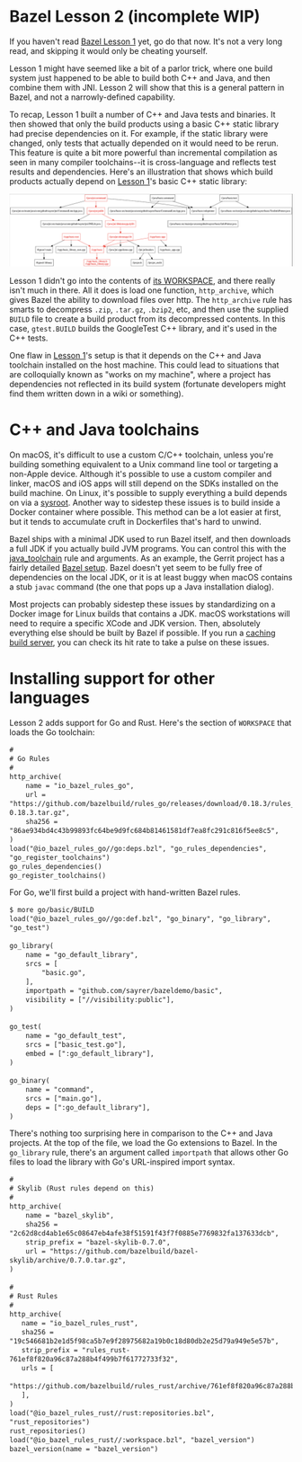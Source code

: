 # Bazel Lesson 2 (incomplete WIP)

If you haven't read [Bazel Lesson 1](https://github.com/sayrer/bazel-lesson-1) yet, go do that now. It's not a very long read, and skipping it would only be cheating yourself.

Lesson 1 might have seemed like a bit of a parlor trick, where one build system just happened to be able to build both C++ and Java, and then combine them with JNI. Lesson 2 will show that this is a general pattern in Bazel, and not a narrowly-defined capability.

To recap, Lesson 1 built a number of C++ and Java tests and binaries. It then showed that only the build products using a basic C++ static library had precise dependencies on it. For example, if the static library were changed, only tests that actually depended on it would need to be rerun. This feature is quite a bit more powerful than incremental compilation as seen in many compiler toolchains--it is cross-language and reflects test results and dependencies. Here's an illustration that shows which build products actually depend on [Lesson 1](https://github.com/sayrer/bazel-lesson-1)'s basic C++ static library:

![JNI dependency graph](./jni_graphic.png)

Lesson 1 didn't go into the contents of [its WORKSPACE](https://github.com/sayrer/bazel-lesson-1/blob/master/WORKSPACE), and there really isn't much in there. All it does is load one function, `http_archive`, which gives Bazel the ability to download files over http. The `http_archive` rule has smarts to decompress `.zip`, `.tar.gz`, `.bzip2`, etc, and then use the supplied `BUILD` file to create a build product from its decompressed contents. In this case, `gtest.BUILD` builds the GoogleTest C++ library, and it's used in the C++ tests.

One flaw in [Lesson 1](https://github.com/sayrer/bazel-lesson-1)'s setup is that it depends on the C++ and Java toolchain installed on the host machine. This could lead to situations that are colloquially known as "works on my machine", where a project has dependencies not reflected in its build system (fortunate developers might find them written down in a wiki or something).

# C++ and Java toolchains

On macOS, it's difficult to use a custom C/C++ toolchain, unless you're building something equivalent to a Unix command line tool or targeting a non-Apple device. Although it's possible to use a custom compiler and linker, macOS and iOS apps will still depend on the SDKs installed on the build machine. On Linux, it's possible to supply everything a build depends on via a [sysroot](https://stackoverflow.com/questions/39920712/what-is-a-sysroot-exactly-and-how-do-i-create-one). Another way to sidestep these issues is to build inside a Docker container where possible. This method can be a lot easier at first, but it tends to accumulate cruft in Dockerfiles that's hard to unwind.

Bazel ships with a minimal JDK used to run Bazel itself, and then downloads a full JDK if you actually build JVM programs. You can control this with the [java_toolchain](https://docs.bazel.build/versions/master/be/java.html#java_toolchain) rule and arguments. As an example, the Gerrit project has a fairly detailed [Bazel setup](https://gerrit.googlesource.com/gerrit/+/master/Documentation/dev-bazel.txt). Bazel doesn't yet seem to be fully free of dependencies on the local JDK, or it is at least buggy when macOS contains a stub `javac` command (the one that pops up a Java installation dialog).

Most projects can probably sidestep these issues by standardizing on a Docker image for Linux builds that contains a JDK. macOS workstations will need to require a specific XCode and JDK version. Then, absolutely everything else should be built by Bazel if possible. If you run a [caching build server](https://docs.bazel.build/versions/master/remote-caching.html), you can check its hit rate to take a pulse on these issues.

# Installing support for other languages

Lesson 2 adds support for Go and Rust. Here's the section of `WORKSPACE` that loads the Go toolchain:

```
#
# Go Rules
#
http_archive(
    name = "io_bazel_rules_go",
    url = "https://github.com/bazelbuild/rules_go/releases/download/0.18.3/rules_go-0.18.3.tar.gz",
    sha256 = "86ae934bd4c43b99893fc64be9d9fc684b81461581df7ea8fc291c816f5ee8c5",
)
load("@io_bazel_rules_go//go:deps.bzl", "go_rules_dependencies", "go_register_toolchains")
go_rules_dependencies()
go_register_toolchains()
```

For Go, we'll first build a project with hand-written Bazel rules.

```
$ more go/basic/BUILD 
load("@io_bazel_rules_go//go:def.bzl", "go_binary", "go_library", "go_test")

go_library(
    name = "go_default_library",
    srcs = [
        "basic.go",
    ],
    importpath = "github.com/sayrer/bazeldemo/basic",
    visibility = ["//visibility:public"],
)

go_test(
    name = "go_default_test",
    srcs = ["basic_test.go"],
    embed = [":go_default_library"],
)

go_binary(
    name = "command",
    srcs = ["main.go"],
    deps = [":go_default_library"],
)
```

There's nothing too surprising here in comparison to the C++ and Java projects. At the top of the file, we load the Go extensions to Bazel. In the `go_library` rule, there's an argument called `importpath` that allows other Go files to load the library with Go's URL-inspired import syntax.

```
#
# Skylib (Rust rules depend on this)
#
http_archive(
    name = "bazel_skylib",
    sha256 = "2c62d8cd4ab1e65c08647eb4afe38f51591f43f7f0885e7769832fa137633dcb",
    strip_prefix = "bazel-skylib-0.7.0",
    url = "https://github.com/bazelbuild/bazel-skylib/archive/0.7.0.tar.gz",
)

#
# Rust Rules
#
http_archive(
   name = "io_bazel_rules_rust",
   sha256 = "19c546681b2e1d5f98ca5b7e9f28975682a19b0c18d80db2e25d79a949e5e57b",
   strip_prefix = "rules_rust-761ef8f820a96c87a288b4f499b7f61772733f32",
   urls = [
       "https://github.com/bazelbuild/rules_rust/archive/761ef8f820a96c87a288b4f499b7f61772733f32.tar.gz",
   ],
)
load("@io_bazel_rules_rust//rust:repositories.bzl", "rust_repositories")
rust_repositories()
load("@io_bazel_rules_rust//:workspace.bzl", "bazel_version")
bazel_version(name = "bazel_version")
```
